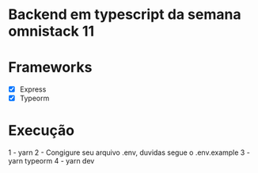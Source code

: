 # Backend em typescript da semana omnistack 11

# Frameworks

- [x] Express
- [x] Typeorm

# Execução

1 - yarn
2 - Congigure seu arquivo .env, duvidas segue o .env.example
3 - yarn typeorm
4 - yarn dev

